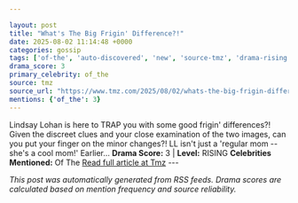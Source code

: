 ```yaml
---

layout: post
title: "What's The Big Frigin' Difference?!"
date: 2025-08-02 11:14:48 +0000
categories: gossip
tags: ['of-the', 'auto-discovered', 'new', 'source-tmz', 'drama-rising']
drama_score: 3
primary_celebrity: of_the
source: tmz
source_url: "https://www.tmz.com/2025/08/02/whats-the-big-frigin-difference/"
mentions: {'of_the': 3}
---
```


Lindsay Lohan is here to TRAP you with some good frigin' differences?! Given the discreet clues and your close examination of the two images, can you put your finger on the minor changes?! LL isn't just a 'regular mom -- she's a cool mom!' Earlier… **Drama Score:** 3 | **Level:** RISING **Celebrities Mentioned:** Of The [Read full article at Tmz](https://www.tmz.com/2025/08/02/whats-the-big-frigin-difference/) --- 

*This post was automatically generated from RSS feeds. Drama scores are calculated based on mention frequency and source reliability.*